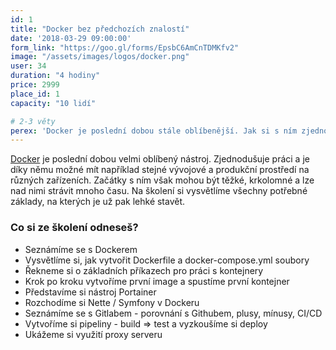 ```yaml
---
id: 1
title: "Docker bez předchozích znalostí"
date: '2018-03-29 09:00:00'
form_link: "https://goo.gl/forms/EpsbC6AmCnTDMKfv2"
image: "/assets/images/logos/docker.png"
user: 34
duration: "4 hodiny"
price: 2999
place_id: 1
capacity: "10 lidí"

# 2-3 věty
perex: 'Docker je poslední dobou stále oblíbenější. Jak si s ním zjednodušit práci a hlavně překonat těžké začátky? To se dovíte na mém školení.'
---
```


<a href="https://www.docker.com/" target="blank" rel="noopener">Docker</a> je poslední dobou velmi oblíbený nástroj. Zjednodušuje práci a je díky němu možné mít například stejné vývojové a produkční prostředí na různých zařízeních. Začátky s ním však mohou být těžké, krkolomné a lze nad nimi strávit mnoho času. Na školení si vysvětlíme všechny potřebné základy, na kterých je už pak lehké stavět.</p>

### Co si ze školení odneseš?

- Seznámíme se s Dockerem
- Vysvětlíme si, jak vytvořit Dockerfile a docker-compose.yml soubory
- Řekneme si o základních příkazech pro práci s kontejnery
- Krok po kroku vytvoříme první image a spustíme první kontejner
- Představíme si nástroj Portainer
- Rozchodíme si Nette / Symfony v Dockeru
- Seznámíme se s Gitlabem - porovnání s Githubem, plusy, mínusy, CI/CD
- Vytvoříme si pipeliny - build => test a vyzkoušíme si deploy
- Ukážeme si využití proxy serveru
